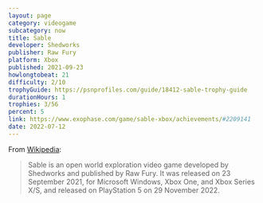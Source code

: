 ```yaml
---
layout: page
category: videogame
subcategory: now
title: Sable
developer: Shedworks
publisher: Raw Fury
platform: Xbox
published: 2021-09-23
howlongtobeat: 21
difficulty: 2/10
trophyGuide: https://psnprofiles.com/guide/18412-sable-trophy-guide
durationHours: 1
trophies: 3/56
percent: 5
link: https://www.exophase.com/game/sable-xbox/achievements/#2209141
date: 2022-07-12
---
```


From [Wikipedia](https://en.wikipedia.org/wiki/Sable_(video_game)):

> Sable is an open world exploration video game developed by Shedworks and published by Raw Fury. It was released on 23 September 2021, for Microsoft Windows, Xbox One, and Xbox Series X/S, and released on PlayStation 5 on 29 November 2022.
